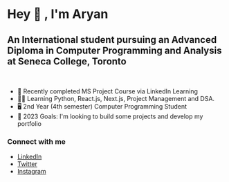 # Hey 👋 , I'm Aryan 


## An International student pursuing an Advanced Diploma in Computer Programming and Analysis at Seneca College, Toronto
<br>

- 🌱 Recently completed MS Project Course via LinkedIn Learning
- 👨‍💻 Learning Python, React.js, Next.js, Project Management and DSA.
- 🖥️ 2nd Year (4th semester)  Computer Programming Student
- 🥅 2023 Goals: I'm looking to build some projects and develop my portfolio

### Connect with me
- [LinkedIn](https://www.linkedin.com/in/aryan-khurana-239684229/)
- [Twitter](https://twitter.com/AryanK1511)
- [Instagram](https://www.instagram.com/__aryan.khurana__/)
